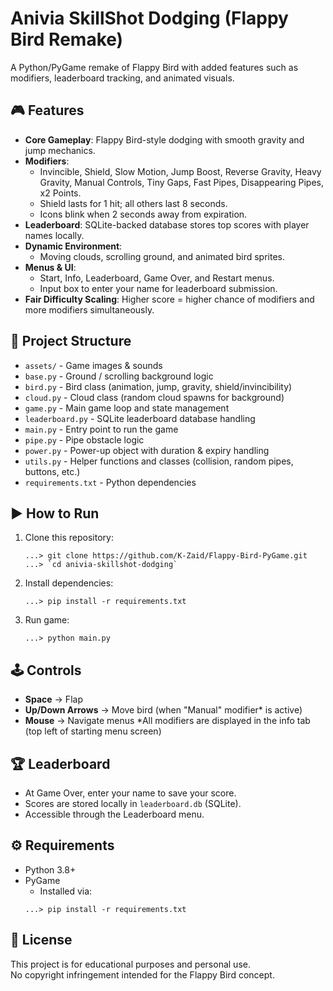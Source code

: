 # Anivia SkillShot Dodging (Flappy Bird Remake)
A Python/PyGame remake of Flappy Bird with added features such as modifiers, leaderboard tracking, and animated visuals.


## 🎮 Features
- **Core Gameplay**: Flappy Bird-style dodging with smooth gravity and jump mechanics.  
- **Modifiers**:  
  - Invincible, Shield, Slow Motion, Jump Boost, Reverse Gravity, Heavy Gravity, Manual Controls, Tiny Gaps, Fast Pipes, Disappearing Pipes, x2 Points.  
  - Shield lasts for 1 hit; all others last 8 seconds.  
  - Icons blink when 2 seconds away from expiration.  
- **Leaderboard**: SQLite-backed database stores top scores with player names locally.  
- **Dynamic Environment**:  
  - Moving clouds, scrolling ground, and animated bird sprites.  
- **Menus & UI**:  
  - Start, Info, Leaderboard, Game Over, and Restart menus.  
  - Input box to enter your name for leaderboard submission.  
- **Fair Difficulty Scaling**: Higher score = higher chance of modifiers and more modifiers simultaneously.

## 📂 Project Structure
- `assets/`              - Game images & sounds
- `base.py`              - Ground / scrolling background logic
- `bird.py`              - Bird class (animation, jump, gravity, shield/invincibility)
- `cloud.py`             - Cloud class (random cloud spawns for background)
- `game.py`              - Main game loop and state management
- `leaderboard.py`       - SQLite leaderboard database handling
- `main.py`              - Entry point to run the game
- `pipe.py`              - Pipe obstacle logic
- `power.py`             - Power-up object with duration & expiry handling
- `utils.py`             - Helper functions and classes (collision, random pipes, buttons, etc.)
- `requirements.txt`     - Python dependencies

## ▶️ How to Run

1. Clone this repository:
    ```
    ...> git clone https://github.com/K-Zaid/Flappy-Bird-PyGame.git
    ...> `cd anivia-skillshot-dodging`
    ```
2. Install dependencies:
    ```
    ...> pip install -r requirements.txt
    ```
3. Run game:
    ```
    ...> python main.py
    ```

## 🕹️ Controls
- **Space** → Flap
- **Up/Down Arrows** → Move bird (when "Manual" modifier* is active)
- **Mouse** → Navigate menus
*All modifiers are displayed in the info tab (top left of starting menu screen)

## 🏆 Leaderboard
- At Game Over, enter your name to save your score.
- Scores are stored locally in `leaderboard.db` (SQLite).
- Accessible through the Leaderboard menu.

## ⚙️ Requirements
- Python 3.8+
- PyGame
    - Installed via: 
    ```
    ...> pip install -r requirements.txt
    ```

## 📜 License
This project is for educational purposes and personal use.  
No copyright infringement intended for the Flappy Bird concept.




